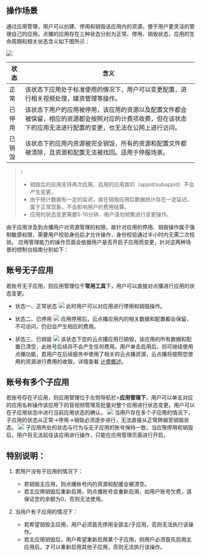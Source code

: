 ## 操作场景
通过应用管理，用户可以创建、停用和销毁该应用内的资源，便于用户更灵活的管理自己的应用。点播的应用存在三种状态分别为正常、停用、销毁状态，应用的生命周期和相关状态含义如下图所示：


![](https://main.qcloudimg.com/raw/3755664f1c7bd8c086be3607fa999c57.png)



| 状态 | 含义 |
|---------|---------|
| 正常 | 该状态下应用处于标准使用的情况下，用户可以变更配置，进行相关视频处理，媒资管理等操作。 | 
|已停用|该状态下用户的应用被停用，该应用的资源以及配置文件都会被保留，相应的资源都会按照对应的计费项收费，但在该状态下的应用无法进行配置的变更，也无法在公网上进行访问。|
|已销毁|该状态下的应用内资源被完全销毁，所有的资源和配置文件都被清除，且资源和配置无法被找回。适用于停服场景。|

>!
>- 销毁后的应用支持再次启用，启用的应用其ID（appid/subappid）不会产生变更。
>- 由于统计数据有一定的延迟，故在销毁应用后数据统计存在一定延迟，属于正常现象，不会影响用户的费用结算。
>- 应用的状态变更需要5-10分钟，用户请勿频繁进行变更操作。

由于应用涉及到点播用户对资源管理的权限，故针对应用的停用、销毁操作属于强制敏感权限，需要用户校验身份后才允许操作，身份校验通过半小时内无需二次校验。
应用管理能力的操作页面会依据用户是否开启子应用而变更，针对这两种场景的控制台指南分别如下：

## 账号无子应用
若账号无子应用，则应用管理位于**常用工具**下，用户可以直接对点播进行应用的状态变更。

- 状态一、正常状态
![](https://main.qcloudimg.com/raw/803ef9c52cdfbc2c6a05ad9962cb69a6.png)
此时用户可以对应用进行停用和销毁操作。

- 状态二、已停用
![](https://main.qcloudimg.com/raw/48541484be50ae0297d930582a7ce00a.png)
应用停用后，云点播应用内的相关数据和配置都会保留，不可访问，仍旧会产生相应的费用。

- 状态三、已销毁
![](https://main.qcloudimg.com/raw/adf25d318b1061b129cfd6d7cd886808.png)
该状态下您的云点播应用已销毁，该应用的所有数据和配置已清空，此账号后续将不会产生任何费用。用户单击启用后，则可继续使用点播功能，若用户在后续服务中使用了相关的云点播资源，云点播将按照您使用的资源进行费用的收取。详情查看 [计费概述](https://cloud.tencent.com/document/product/266/2838)。

## 账号有多个子应用
若账号存在子应用，则应用管理位于左侧导航栏>**应用管理下**，用户可以单击对应的应用名称操作该应用下的音视频管理及批量对整个应用进行状态变更。用户可以在子应用状态中进行当前应用状态的确认。
![](https://qcloudimg.tencent-cloud.cn/raw/b98357b9b848e324be6a519d2651c4b1.png)
当用户存在多个子应用的情况下，子应用的状态从正常->停用->销毁必须逐步进行，无法直接从正常跨越至销毁状态。
![](https://qcloudimg.tencent-cloud.cn/raw/4ce512746fbbeb738bf262544498d243.png)
子应用所处的状态与行为与无子应用的账号保持一致，当应用停用和销毁后，用户将无法前往该应用进行操作，只能在应用管理页面进行开启。

## 特别说明：
1. 若用户没有子应用的情况下：
	- 若销毁主应用，则点播账号内的资源和配置会被清空。
	- 若主应用销毁后重新启用，则点播账号会重新启用，如用户账号欠费，请保证您的余额为0，否则无法使用。

2. 当用户有子应用的情况下：
	- 若希望销毁主应用，用户必须首先停用全部主/子应用，否则无法执行该操作。
	- 若主应用销毁后，用户希望重新启用某个子应用，则用户必须首先启用主应用后，才可以重新启用其他子应用，否则无法执行该操作。

